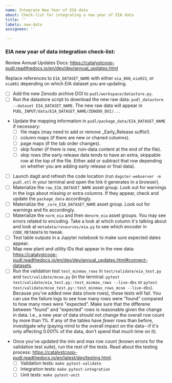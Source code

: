 ```yaml
---
name: Integrate New Year of EIA data
about: Check-list for integrating a new year of EIA data
title: ''
labels: new-data
assignees: ''

---
```


### EIA new year of data integration check-list:

Review Annual Updates Docs: https://catalystcoop-pudl.readthedocs.io/en/dev/dev/annual_updates.html

Replace references to `EIA_DATASET_NAME` with either `eia_860`, `eia923`, or `eia861` 
depending on which EIA dataset you are updating.

- [ ] Add the new Zenodo archive DOI to `pudl/workspace/datastore.py`.
- [ ] Run the datastore script to download the new raw data: `pudl_datastore --dataset EIA_DATASET_NAME`. The new raw data will appear in `PUDL_INPUT/data/EIA_DATASET_NAME/ZENODO_DOI/...`
- Update the mapping information in `pudl/package_data/EIA_DATASET_NAME` if 
necessary:
     - [ ] file maps (may need to add or remove _Early_Release suffix!).
     - [ ] column maps (if there are new or chaned columns).
     - [ ] page maps (if the tab order changes).
     - [ ] skip footer (if there is new, non-data content at the end of the file).
     - [ ] skip rows (the early release data tends to have an extra, skippable row at 
     the top of the file. Either add or subtract that row depending on whether you are
     adding early release or final data).
- [ ] Launch dagit and refresh the code location (run `dagster-webserver -m pudl.etl`
in your terminal and open the link it generates in a browser).
- [ ] Materialize the `raw_EIA_DATASET_NAME` asset group. Look out for warnings in the 
logs about missing or extra columns. If they appear, check and update the `package_data` 
accordingly.
- [ ] Materialize the `_core_EIA_DATASET_NAME` asset group. Look out for warnings and 
fix accordingly.
- [ ] Materialize the `norm_eia` and then `denorm_eia` asset groups. You may see errors 
related to encoding. Take a look at which column it's talking about and look at 
`metadata/resources/eia.py` to see which encoder in `CODE_METADATA` to tweak.
- [ ] Test table outputs in a Jupyter notebook to make sure expected dates appear.
- [ ] Map new plant and utility IDs that appear in the new data: https://catalystcoop-pudl.readthedocs.io/en/dev/dev/annual_updates.html#connect-datasets.
- [ ] Run the validation test `test_minmax_rows` in `test/validate/eia_test.py` and 
`test/validate/mcoe.py` (in the terminal: `pytest test/validate/eia_test.py::test_minmax_rows --live-dbs` or `pytest test/validate/mcoe_test.py::test_minmax_rows_mcoe --live-dbs`).
Because you've added new data (more rows), these tests will fail. You can use the
failure logs to see how many rows were "found" compared to how many rows were 
"expected". Make sure that the differene between "found" and "expected" rows is
reasonable given the change in data. I.e., a new year of data should not change the 
overall row count by more than 1%. If any of the tables have _fewer_ rows than before, investigate why (paying mind to the overall impact on the data--if it's only affecting 
0.001% of the data, don't spend that much time on it).
- Once you've updated the min and max row count (known errors for the validation 
test suite), run the rest of the tests. Read about the testing process: https://catalystcoop-pudl.readthedocs.io/en/latest/dev/testing.html.
    - [ ] Validation tests: `make pytest-validate`
    - [ ] Integration tests: `make pytest-integration`
    - [ ] Unit tests: `make pytest-unit`